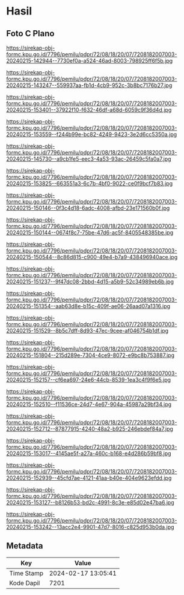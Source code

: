 # Hasil

## Foto C Plano

https://sirekap-obj-formc.kpu.go.id/7796/pemilu/pdpr/72/08/18/20/07/7208182007003-20240215-142944--7730ef0a-a524-46ad-8003-798925ff6f5b.jpg

https://sirekap-obj-formc.kpu.go.id/7796/pemilu/pdpr/72/08/18/20/07/7208182007003-20240215-143247--559937aa-fb1d-4cb9-952c-3b8bc7176b27.jpg

https://sirekap-obj-formc.kpu.go.id/7796/pemilu/pdpr/72/08/18/20/07/7208182007003-20240215-153401--37922f10-f632-46df-a68d-6059c9f36d4d.jpg

https://sirekap-obj-formc.kpu.go.id/7796/pemilu/pdpr/72/08/18/20/07/7208182007003-20240215-153559--f244b99e-bc82-4249-9423-3e2d6cc5350a.jpg

https://sirekap-obj-formc.kpu.go.id/7796/pemilu/pdpr/72/08/18/20/07/7208182007003-20240215-145730--a9cb1fe5-eec3-4a53-93ac-26459c5fa0a7.jpg

https://sirekap-obj-formc.kpu.go.id/7796/pemilu/pdpr/72/08/18/20/07/7208182007003-20240215-153825--663551a3-6c7b-4bf0-9022-ce0f9bcf7b83.jpg

https://sirekap-obj-formc.kpu.go.id/7796/pemilu/pdpr/72/08/18/20/07/7208182007003-20240215-150146--0f3c4d18-6adc-4008-afbd-23e171560b0f.jpg

https://sirekap-obj-formc.kpu.go.id/7796/pemilu/pdpr/72/08/18/20/07/7208182007003-20240215-150144--0674f8c7-75be-47d6-ac5f-8405548385be.jpg

https://sirekap-obj-formc.kpu.go.id/7796/pemilu/pdpr/72/08/18/20/07/7208182007003-20240215-150544--8c86d815-c900-49e4-b7a9-438496940ace.jpg

https://sirekap-obj-formc.kpu.go.id/7796/pemilu/pdpr/72/08/18/20/07/7208182007003-20240215-151237--9f47dc08-2bbd-4d15-a5b9-52c34989eb6b.jpg

https://sirekap-obj-formc.kpu.go.id/7796/pemilu/pdpr/72/08/18/20/07/7208182007003-20240215-151354--aab63d8e-b15c-409f-ae06-26aad07a1316.jpg

https://sirekap-obj-formc.kpu.go.id/7796/pemilu/pdpr/72/08/18/20/07/7208182007003-20240215-151529--8b5c7dff-8d93-47ec-9cee-af046754b1df.jpg

https://sirekap-obj-formc.kpu.go.id/7796/pemilu/pdpr/72/08/18/20/07/7208182007003-20240215-151804--215d289e-7304-4ce9-8072-e9bc8b753887.jpg

https://sirekap-obj-formc.kpu.go.id/7796/pemilu/pdpr/72/08/18/20/07/7208182007003-20240215-152157--cf6ea697-24e6-44cb-8539-1ea3c4f9f6e5.jpg

https://sirekap-obj-formc.kpu.go.id/7796/pemilu/pdpr/72/08/18/20/07/7208182007003-20240215-152510--f11536ce-24d7-4e67-904a-45987a29bf34.jpg

https://sirekap-obj-formc.kpu.go.id/7796/pemilu/pdpr/72/08/18/20/07/7208182007003-20240215-152712--87877915-4240-48a2-b925-246ebdef84a7.jpg

https://sirekap-obj-formc.kpu.go.id/7796/pemilu/pdpr/72/08/18/20/07/7208182007003-20240215-153017--4145ae5f-a27a-460c-b168-e4d286b59bf8.jpg

https://sirekap-obj-formc.kpu.go.id/7796/pemilu/pdpr/72/08/18/20/07/7208182007003-20240215-152939--45cfd7ae-4121-41aa-b40e-404e9623efdd.jpg

https://sirekap-obj-formc.kpu.go.id/7796/pemilu/pdpr/72/08/18/20/07/7208182007003-20240215-153127--b8126b53-bd2c-4991-8c3e-e85d02e47ba6.jpg

https://sirekap-obj-formc.kpu.go.id/7796/pemilu/pdpr/72/08/18/20/07/7208182007003-20240215-153242--13acc2e4-9901-47d7-8016-c825d953b0da.jpg


## Metadata

| Key        | Value               |
| ---------- | ------------------- |
| Time Stamp | 2024-02-17 13:05:41 |
| Kode Dapil | 7201                |



